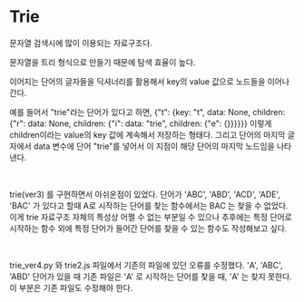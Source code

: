 # Trie

문자열 검색시에 많이 이용되는 자료구조다.

문자열을 트리 형식으로 만들기 때문에 탐색 효율이 높다.

이어지는 단어의 글자들을 딕셔너리를 활용해서 key의 value 값으로 노드들을 이어나간다.

예를 들어서 "trie"라는 단어가 있다고 하면, {"t": {key: "t", data: None, children: {"r": data: None, children: {"i": data: "trie", children: {"e": {}}}}}} 이렇게 children이라는 value의 key 값에 계속해서 저장하는 형태다. 그리고 단어의 마지막 글자에서 data 변수에 단어 "trie"를 넣어서 이 지점이 해당 단어의 마지막 노드임을 나타낸다.

<br>

trie(ver3) 를 구현하면서 아쉬운점이 있었다. 단어가 'ABC', 'ABD', 'ACD', 'ADE', 'BAC' 가 있다고 할때 A로 시작하는 단어를 찾는 함수에서는 BAC 는 찾을 수 없었다. 이게 trie 자료구조 자체의 특성상 어쩔 수 없는 부분일 수 있으나 추후에는 특정 단어로 시작하는 함수 외에 특정 단어가 들어간 단어를 찾을 수 있는 함수도 작성해보고 싶다.

<br>

trie_ver4.py 와 trie2.js 파일에서 기존의 파일에 있던 오류를 수정했다. 'A', 'ABC', 'ABD' 단어가 있을 때 기존 파일은 'A' 로 시작하는 단어를 찾을 때, 'A' 는 찾지 못한다. 이 부분은 기존 파일도 수정해야 한다.
